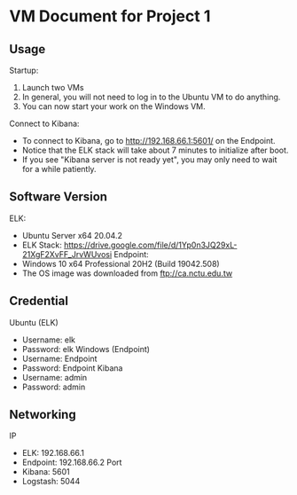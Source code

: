 # VM Document for Project 1

## Usage
Startup:
1. Launch two VMs
2. In general, you will not need to log in to the Ubuntu VM to do anything.
3. You can now start your work on the Windows VM.

Connect to Kibana:
- To connect to Kibana, go to http://192.168.66.1:5601/ on the Endpoint.
- Notice that the ELK stack will take about 7 minutes to initialize after boot. 
- If you see "Kibana server is not ready yet", you may only need to wait for a while patiently.

## Software Version
ELK: 
- Ubuntu Server x64 20.04.2
- ELK Stack: https://drive.google.com/file/d/1Yp0n3JQ29xL-21XgF2XvFF_JrvWUvosi
Endpoint: 
- Windows 10 x64 Professional 20H2 (Build 19042.508)
- The OS image was downloaded from ftp://ca.nctu.edu.tw

## Credential
Ubuntu (ELK)
- Username: elk
- Password: elk
Windows (Endpoint)
- Username: Endpoint
- Password: Endpoint
Kibana
- Username: admin
- Password: admin

## Networking
IP
- ELK: 192.168.66.1
- Endpoint: 192.168.66.2
Port
- Kibana: 5601
- Logstash: 5044

